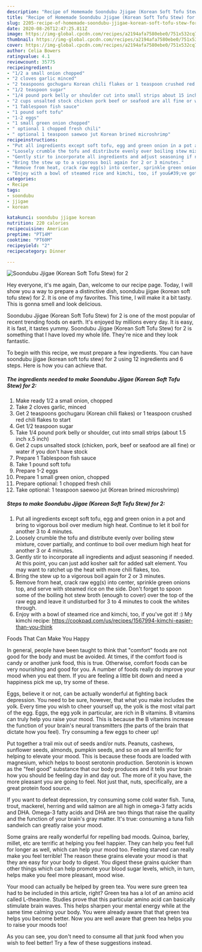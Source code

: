 ```yaml
---
description: "Recipe of Homemade Soondubu Jjigae (Korean Soft Tofu Stew) for 2"
title: "Recipe of Homemade Soondubu Jjigae (Korean Soft Tofu Stew) for 2"
slug: 2205-recipe-of-homemade-soondubu-jjigae-korean-soft-tofu-stew-for-2
date: 2020-08-26T12:47:25.811Z
image: https://img-global.cpcdn.com/recipes/a2194afa7580ebe0/751x532cq70/soondubu-jjigae-korean-soft-tofu-stew-for-2-recipe-main-photo.jpg
thumbnail: https://img-global.cpcdn.com/recipes/a2194afa7580ebe0/751x532cq70/soondubu-jjigae-korean-soft-tofu-stew-for-2-recipe-main-photo.jpg
cover: https://img-global.cpcdn.com/recipes/a2194afa7580ebe0/751x532cq70/soondubu-jjigae-korean-soft-tofu-stew-for-2-recipe-main-photo.jpg
author: Celia Bowers
ratingvalue: 4.1
reviewcount: 35775
recipeingredient:
- "1/2 a small onion chopped"
- "2 cloves garlic minced"
- "2 teaspoons gochugaru Korean chili flakes or 1 teaspoon crushed red chili flakes to start"
- "1/2 teaspoon sugar"
- "1/4 pound pork belly or shoulder cut into small strips about 15 inch x5 inch"
- "2 cups unsalted stock chicken pork beef or seafood are all fine or water if you dont have stock"
- "1 Tablespoon fish sauce"
- "1 pound soft tofu"
- "1-2 eggs"
- "1 small green onion chopped"
- " optional 1 chopped fresh chili"
- " optional 1 teaspoon saewoo jut Korean brined microshrimp"
recipeinstructions:
- "Put all ingredients except soft tofu, egg and green onion in a pot and bring to vigorous boil over medium high heat. Continue to let it boil for another 3 to 4 minutes."
- "Loosely crumble the tofu and distribute evenly over boiling stew mixture, cover partially, and continue to boil over medium high heat for another 3 or 4 minutes."
- "Gently stir to incorporate all ingredients and adjust seasoning if needed. At this point, you can just add kosher salt for added salt element. You may want to ratchet up the heat with more chili flakes, too."
- "Bring the stew up to a vigorous boil again for 2 or 3 minutes."
- "Remove from heat, crack raw egg(s) into center, sprinkle green onions top, and serve with steamed rice on the side. Don&#39;t forget to spoon some of the boiling hot stew broth (enough to cover) over the top of the raw egg and leave it undisturbed for 3 to 4 minutes to cook the whites through."
- "Enjoy with a bowl of steamed rice and kimchi, too, if you&#39;ve got it! :) My kimchi recipe: https://cookpad.com/us/recipes/1567994-kimchi-easier-than-you-think"
categories:
- Recipe
tags:
- soondubu
- jjigae
- korean

katakunci: soondubu jjigae korean 
nutrition: 220 calories
recipecuisine: American
preptime: "PT14M"
cooktime: "PT60M"
recipeyield: "2"
recipecategory: Dinner

---
```



![Soondubu Jjigae (Korean Soft Tofu Stew) for 2](https://img-global.cpcdn.com/recipes/a2194afa7580ebe0/751x532cq70/soondubu-jjigae-korean-soft-tofu-stew-for-2-recipe-main-photo.jpg)

Hey everyone, it's me again, Dan, welcome to our recipe page. Today, I will show you a way to prepare a distinctive dish, soondubu jjigae (korean soft tofu stew) for 2. It is one of my favorites. This time, I will make it a bit tasty. This is gonna smell and look delicious.



Soondubu Jjigae (Korean Soft Tofu Stew) for 2 is one of the most popular of recent trending foods on earth. It's enjoyed by millions every day. It is easy, it is fast, it tastes yummy. Soondubu Jjigae (Korean Soft Tofu Stew) for 2 is something that I have loved my whole life. They're nice and they look fantastic.


To begin with this recipe, we must prepare a few ingredients. You can have soondubu jjigae (korean soft tofu stew) for 2 using 12 ingredients and 6 steps. Here is how you can achieve that.

<!--inarticleads1-->

##### The ingredients needed to make Soondubu Jjigae (Korean Soft Tofu Stew) for 2:

1. Make ready 1/2 a small onion, chopped
1. Take 2 cloves garlic, minced
1. Get 2 teaspoons gochugaru (Korean chili flakes) or 1 teaspoon crushed red chili flakes to start
1. Get 1/2 teaspoon sugar
1. Take 1/4 pound pork belly or shoulder, cut into small strips (about 1.5 inch x.5 inch)
1. Get 2 cups unsalted stock (chicken, pork, beef or seafood are all fine) or water if you don&#39;t have stock
1. Prepare 1 Tablespoon fish sauce
1. Take 1 pound soft tofu
1. Prepare 1-2 eggs
1. Prepare 1 small green onion, chopped
1. Prepare  optional: 1 chopped fresh chili
1. Take  optional: 1 teaspoon saewoo jut (Korean brined microshrimp)




<!--inarticleads2-->

##### Steps to make Soondubu Jjigae (Korean Soft Tofu Stew) for 2:

1. Put all ingredients except soft tofu, egg and green onion in a pot and bring to vigorous boil over medium high heat. Continue to let it boil for another 3 to 4 minutes.
1. Loosely crumble the tofu and distribute evenly over boiling stew mixture, cover partially, and continue to boil over medium high heat for another 3 or 4 minutes.
1. Gently stir to incorporate all ingredients and adjust seasoning if needed. At this point, you can just add kosher salt for added salt element. You may want to ratchet up the heat with more chili flakes, too.
1. Bring the stew up to a vigorous boil again for 2 or 3 minutes.
1. Remove from heat, crack raw egg(s) into center, sprinkle green onions top, and serve with steamed rice on the side. Don&#39;t forget to spoon some of the boiling hot stew broth (enough to cover) over the top of the raw egg and leave it undisturbed for 3 to 4 minutes to cook the whites through.
1. Enjoy with a bowl of steamed rice and kimchi, too, if you&#39;ve got it! :) My kimchi recipe: https://cookpad.com/us/recipes/1567994-kimchi-easier-than-you-think




Foods That Can Make You Happy


In general, people have been taught to think that "comfort" foods are not good for the body and must be avoided. At times, if the comfort food is candy or another junk food, this is true. Otherwise, comfort foods can be very nourishing and good for you. A number of foods really do improve your mood when you eat them. If you are feeling a little bit down and need a happiness pick me up, try some of these.

Eggs, believe it or not, can be actually wonderful at fighting back depression. You need to be sure, however, that what you make includes the yolk. Every time you wish to cheer yourself up, the yolk is the most vital part of the egg. Eggs, the egg yolk in particular, are rich in B vitamins. B vitamins can truly help you raise your mood. This is because the B vitamins increase the function of your brain's neural transmitters (the parts of the brain that dictate how you feel). Try consuming a few eggs to cheer up!

Put together a trail mix out of seeds and/or nuts. Peanuts, cashews, sunflower seeds, almonds, pumpkin seeds, and so on are all terrific for helping to elevate your mood. This is because these foods are loaded with magnesium, which helps to boost serotonin production. Serotonin is known as the "feel good" substance that our body produces and it tells your brain how you should be feeling day in and day out. The more of it you have, the more pleasant you are going to feel. Not just that, nuts, specifically, are a great protein food source.

If you want to defeat depression, try consuming some cold water fish. Tuna, trout, mackerel, herring and wild salmon are all high in omega-3 fatty acids and DHA. Omega-3 fatty acids and DHA are two things that raise the quality and the function of your brain's gray matter. It's true: consuming a tuna fish sandwich can greatly raise your mood. 

Some grains are really wonderful for repelling bad moods. Quinoa, barley, millet, etc are terrific at helping you feel happier. They can help you feel full for longer as well, which can help your mood too. Feeling starved can really make you feel terrible! The reason these grains elevate your mood is that they are easy for your body to digest. You digest these grains quicker than other things which can help promote your blood sugar levels, which, in turn, helps make you feel more pleasant, mood wise.

Your mood can actually be helped by green tea. You were sure green tea had to be included in this article, right? Green tea has a lot of an amino acid called L-theanine. Studies prove that this particular amino acid can basically stimulate brain waves. This helps sharpen your mental energy while at the same time calming your body. You were already aware that that green tea helps you become better. Now you are well aware that green tea helps you to raise your moods too!

As you can see, you don't need to consume all that junk food when you wish to feel better! Try  a few  of  these  suggestions  instead.

